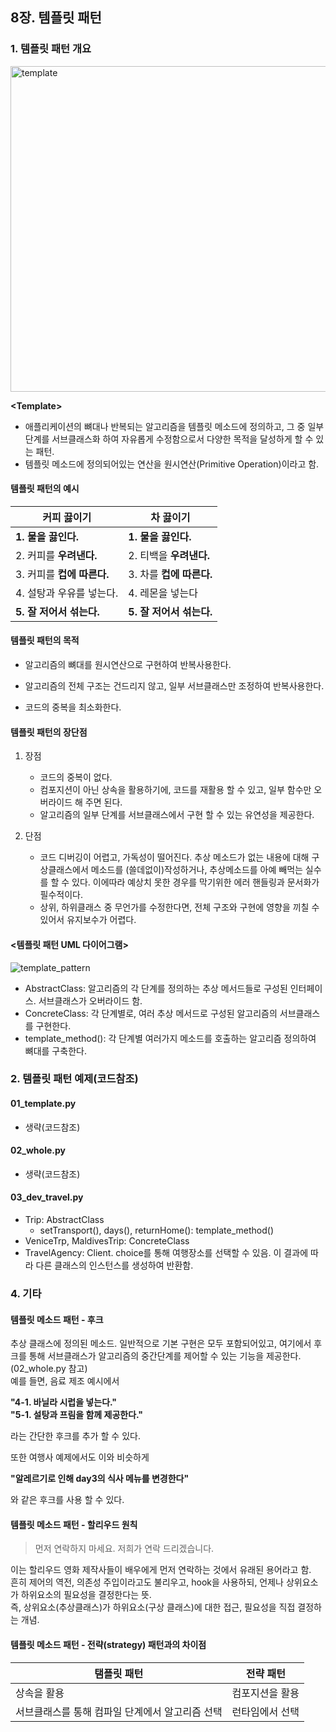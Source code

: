 ## 8장. 템플릿 패턴

### 1. 템플릿 패턴 개요

<img width="521" alt="template" src="https://user-images.githubusercontent.com/81678439/158747423-cd7ff375-525e-4462-b12d-a5bea693ef45.png">

**\<Template>**

- 애플리케이션의 뼈대나 반복되는 알고리즘을 템플릿 메소드에 정의하고, 그 중 일부 단계를 서브클래스화 하여 자유롭게 수정함으로서 다양한 목적을 달성하게 할 수 있는 패턴.
- 템플릿 메소드에 정의되어있는 연산을 원시연산(Primitive Operation)이라고 함.

#### 템플릿 패턴의 예시

| 커피 끓이기                | 차 끓이기                |
| -------------------------- | ------------------------ |
| **1. 물을 끓인다.**        | **1. 물을 끓인다.**      |
| 2. 커피를 **우려낸다.**    | 2. 티백을 **우려낸다.**  |
| 3. 커피를 **컵에 따른다.** | 3. 차를 **컵에 따른다.** |
| 4. 설탕과 우유를 넣는다.   | 4. 레몬을 넣는다         |
| **5. 잘 저어서 섞는다.**   | **5. 잘 저어서 섞는다.** |

#### 템플릿 패턴의 목적

- 알고리즘의 뼈대를 원시연산으로 구현하여 반복사용한다.

- 알고리즘의 전체 구조는 건드리지 않고, 일부 서브클래스만 조정하여 반복사용한다.
- 코드의 중복을 최소화한다.

#### 템플릿 패턴의 장단점

1. 장점

   - 코드의 중복이 없다.
   - 컴포지션이 아닌 상속을 활용하기에, 코드를 재활용 할 수 있고, 일부 함수만 오버라이드 해 주면 된다.
   - 알고리즘의 일부 단계를 서브클래스에서 구현 할 수 있는 유연성을 제공한다.

2. 단점
   - 코드 디버깅이 어렵고, 가독성이 떨어진다. 추상 메소드가 없는 내용에 대해 구상클래스에서 메소드를 (쓸데없이)작성하거나, 추상메소드를 아예 빼먹는 실수를 할 수 있다. 이에따라 예상치 못한 경우를 막기위한 에러 핸들링과 문서화가 필수적이다.
   - 상위, 하위클래스 중 무언가를 수정한다면, 전체 구조와 구현에 영향을 끼칠 수 있어서 유지보수가 어렵다.

#### <템플릿 패턴 UML 다이어그램>

![template_pattern](https://user-images.githubusercontent.com/81678439/158712349-d577e7ba-82eb-494f-95e5-7bfd4607fb33.png)

- AbstractClass: 알고리즘의 각 단계를 정의하는 추상 메서드들로 구성된 인터페이스. 서브클래스가 오버라이드 함.
- ConcreteClass: 각 단계별로, 여러 추상 메서드로 구성된 알고리즘의 서브클래스를 구현한다.
- template_method(): 각 단계별 여러가지 메소드를 호출하는 알고리즘 정의하여 뼈대를 구축한다.

### 2. 템플릿 패턴 예제(코드참조)

#### 01_template.py

- 생략(코드참조)

#### 02_whole.py

- 생략(코드참조)

#### 03_dev_travel.py

- Trip: AbstractClass
  - setTransport(), days(), returnHome(): template_method()
- VeniceTrp, MaldivesTrip: ConcreteClass
- TravelAgency: Client. choice를 통해 여행장소를 선택할 수 있음. 이 결과에 따라 다른 클래스의 인스턴스를 생성하여 반환함.

### 4. 기타

#### 템플릿 메소드 패턴 - 후크

추상 클래스에 정의된 메소드. 일반적으로 기본 구현은 모두 포함되어있고, 여기에서 후크를 통해 서브클래스가 알고리즘의 중간단계를 제어할 수 있는 기능을 제공한다.(02_whole.py 참고)  
예를 들면, 음료 제조 예시에서

**"4-1. 바닐라 시럽을 넣는다."**  
**"5-1. 설탕과 프림을 함께 제공한다."**

라는 간단한 후크를 추가 할 수 있다.

또한 여행사 예제에서도 이와 비슷하게

**"알레르기로 인해 day3의 식사 메뉴를 변경한다"**

와 같은 후크를 사용 할 수 있다.

#### 템플릿 메소드 패턴 - 할리우드 원칙

> 먼저 연락하지 마세요. 저희가 연락 드리겠습니다.

이는 할리우드 영화 제작사들이 배우에게 먼저 연락하는 것에서 유래된 용어라고 함.  
흔히 제어의 역전, 의존성 주입이라고도 불리우고,
hook을 사용하되, 언제나 상위요소가 하위요소의 필요성을 결정한다는 뜻.  
즉, 상위요소(추상클래스)가 하위요소(구상 클래스)에 대한 접근, 필요성을 직접 결정하는 개념.

#### 템플릿 메소드 패턴 - 전략(strategy) 패턴과의 차이점

| 탬플릿 패턴                                     | 전략 패턴       |
| ----------------------------------------------- | --------------- |
| 상속을 활용                                     | 컴포지션을 활용 |
| 서브클래스를 통해 컴파일 단계에서 알고리즘 선택 | 런타임에서 선택 |
